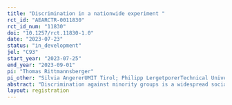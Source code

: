 ```yaml
---
title: "Discrimination in a nationwide experiment "
rct_id: "AEARCTR-0011830"
rct_id_num: "11830"
doi: "10.1257/rct.11830-1.0"
date: "2023-07-23"
status: "in_development"
jel: "C93"
start_year: "2023-07-25"
end_year: "2023-09-01"
pi: "Thomas Rittmannsberger"
pi_other: "Silvia AngererUMIT Tirol; Philipp LergetporerTechnical University of Munich; Daniela Glätzle-RützlerUniversity of Insbruck; Hanna BroschTechnical University of Munich"
abstract: "Discrimination against minority groups is a widespread social issue with profound implications for individuals and society. Extensive research has shown that discrimination based on attributes like race, gender, or religion is present in various sectors of society. However, most studies focus on specific subgroups, leaving a significant gap in our understanding of discrimination within the general population. We address this gap by conducting a large-scale other-other allocation task with a representative sample of the German population. Our project aims to study the extent of discrimination against Turkish migrants from the general population while controlling for other potential confounding factors."
layout: registration
---
```


